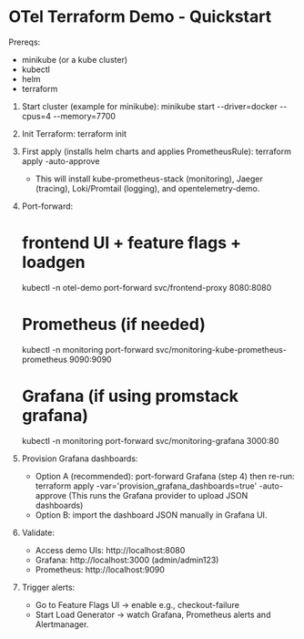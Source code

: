 # OTel Terraform Demo - Quickstart

Prereqs:
- minikube (or a kube cluster)
- kubectl
- helm
- terraform

1) Start cluster (example for minikube):
   minikube start --driver=docker --cpus=4 --memory=7700

2) Init Terraform:
   terraform init

3) First apply (installs helm charts and applies PrometheusRule):
   terraform apply -auto-approve

   - This will install kube-prometheus-stack (monitoring), Jaeger (tracing), Loki/Promtail (logging), and opentelemetry-demo.

4) Port-forward:
   # frontend UI + feature flags + loadgen
   kubectl -n otel-demo port-forward svc/frontend-proxy 8080:8080

   # Prometheus (if needed)
   kubectl -n monitoring port-forward svc/monitoring-kube-prometheus-prometheus 9090:9090

   # Grafana (if using promstack grafana)
   kubectl -n monitoring port-forward svc/monitoring-grafana 3000:80

5) Provision Grafana dashboards:
   - Option A (recommended): port-forward Grafana (step 4) then re-run:
       terraform apply -var='provision_grafana_dashboards=true' -auto-approve
     (This runs the Grafana provider to upload JSON dashboards)
   - Option B: import the dashboard JSON manually in Grafana UI.

6) Validate:
   - Access demo UIs: http://localhost:8080
   - Grafana: http://localhost:3000 (admin/admin123)
   - Prometheus: http://localhost:9090

7) Trigger alerts:
   - Go to Feature Flags UI -> enable e.g., checkout-failure
   - Start Load Generator -> watch Grafana, Prometheus alerts and Alertmanager.
